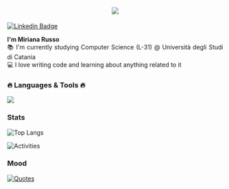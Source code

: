 <!DOCTYPE html>
<html lang="en">
<body>
  <h1 align="center">
      <a href = "https://github.com/miryrusso?tab=repositories">
        <img src="https://readme-typing-svg.herokuapp.com/?lines=Hi,+Developer!+💻;&center=true&size=30">
      </a>
  </h1>

  <a href="https://www.linkedin.com/in/miriana-russo-07987a217/">
      <img src="https://img.shields.io/badge/-Miriana Russo-blue?style=flat-square&logo=Linkedin&logoColor=white"
          alt="Linkedin Badge">
  </a>
  
  <p align="justify">
    <strong>I'm Miriana Russo</strong></u>
    <br>
    📚 I'm currently studying Computer Science (L-31) @ Università degli Studi di Catania
    <br>
    💻 I love writing code and learning about anything related to it
  </p>

  <h3 align="justify">🔥 Languages & Tools 🔥</h3>
  <p align="justify">
    <a href="https://skillicons.dev">
      <img src="https://skillicons.dev/icons?i=c,cpp,java,python,bash,git,github,vscode,godot,raspberrypi,linux,processing" />
    </a>
  </p>

  ### Stats

![Top Langs](https://github-readme-stats.vercel.app/api/top-langs/?username=miryrusso&theme=tokyonight&layout=donut)

![Activities](https://github-profile-summary-cards.vercel.app/api/cards/profile-details?username=miryrusso&theme=tokyonight)

<!--
  <h3 align="justify">📚 My Projects 📚</h3>
  <ul>
      <li><a href="https://github.com/Picred/ccn-check">Credit Card Number Checker</a> 💳</li>
      <li><a href="https://github.com/Picred/hangman-game">Hangman Game</a> 🎮</li>
      <li><a href="https://github.com/Picred/cinema-database">Database Cinema Project</a> 📚</li>
      <li><a href="https://github.com/Picred/brain-test-bot">Brain Test Bot</a> 🧠</li>
  </ul> 
  

  <h2 align="justify">📊 Github Stats 📊</h2>
  <p align="justify">
    <img src ="https://github-readme-streak-stats.herokuapp.com?user=picred&theme=dark&hide_border=true&background=FFFFFF00">
  </p>
  <br>
  <br>
-->
### Mood
  <a href="https://github.com/piyushsuthar/github-readme-quotes">
    <img src="https://quotes-github-readme.vercel.app/api?type=horizontal&theme=gruvbox" alt="Quotes">
  </a>
  
</body>
</html>
